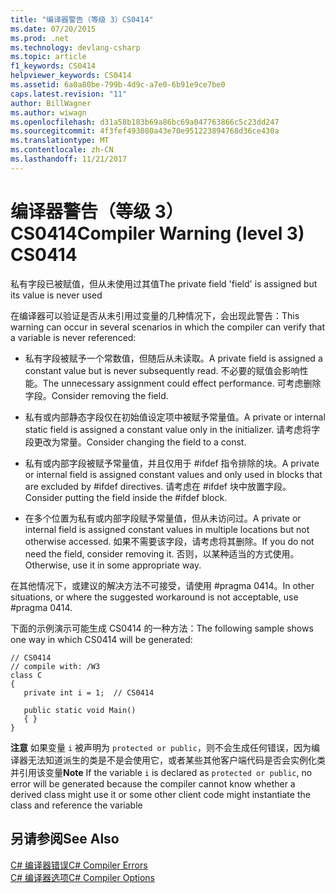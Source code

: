 ```yaml
---
title: "编译器警告（等级 3）CS0414"
ms.date: 07/20/2015
ms.prod: .net
ms.technology: devlang-csharp
ms.topic: article
f1_keywords: CS0414
helpviewer_keywords: CS0414
ms.assetid: 6a0a80be-799b-4d9c-a7e0-6b91e9ce7be0
caps.latest.revision: "11"
author: BillWagner
ms.author: wiwagn
ms.openlocfilehash: d31a58b183b69a86bc69a047763866c5c23dd247
ms.sourcegitcommit: 4f3fef493080a43e70e951223894768d36ce430a
ms.translationtype: MT
ms.contentlocale: zh-CN
ms.lasthandoff: 11/21/2017
---
```

# <a name="compiler-warning-level-3-cs0414"></a><span data-ttu-id="94e3e-102">编译器警告（等级 3）CS0414</span><span class="sxs-lookup"><span data-stu-id="94e3e-102">Compiler Warning (level 3) CS0414</span></span>
<span data-ttu-id="94e3e-103">私有字段已被赋值，但从未使用过其值</span><span class="sxs-lookup"><span data-stu-id="94e3e-103">The private field 'field' is assigned but its value is never used</span></span>  
  
 <span data-ttu-id="94e3e-104">在编译器可以验证是否从未引用过变量的几种情况下，会出现此警告：</span><span class="sxs-lookup"><span data-stu-id="94e3e-104">This warning can occur in several scenarios in which the compiler can verify that a variable is never referenced:</span></span>  
  
-   <span data-ttu-id="94e3e-105">私有字段被赋予一个常数值，但随后从未读取。</span><span class="sxs-lookup"><span data-stu-id="94e3e-105">A private field is assigned a constant value but is never subsequently read.</span></span> <span data-ttu-id="94e3e-106">不必要的赋值会影响性能。</span><span class="sxs-lookup"><span data-stu-id="94e3e-106">The unnecessary assignment could effect performance.</span></span> <span data-ttu-id="94e3e-107">可考虑删除字段。</span><span class="sxs-lookup"><span data-stu-id="94e3e-107">Consider removing the field.</span></span>  
  
-   <span data-ttu-id="94e3e-108">私有或内部静态字段仅在初始值设定项中被赋予常量值。</span><span class="sxs-lookup"><span data-stu-id="94e3e-108">A private or internal static field is assigned a constant value only in the initializer.</span></span> <span data-ttu-id="94e3e-109">请考虑将字段更改为常量。</span><span class="sxs-lookup"><span data-stu-id="94e3e-109">Consider changing the field to a const.</span></span>  
  
-   <span data-ttu-id="94e3e-110">私有或内部字段被赋予常量值，并且仅用于 #ifdef 指令排除的块。</span><span class="sxs-lookup"><span data-stu-id="94e3e-110">A private or internal field is assigned constant values and only used in blocks that are excluded by #ifdef directives.</span></span> <span data-ttu-id="94e3e-111">请考虑在 #ifdef 块中放置字段。</span><span class="sxs-lookup"><span data-stu-id="94e3e-111">Consider putting the field inside the #ifdef block.</span></span>  
  
-   <span data-ttu-id="94e3e-112">在多个位置为私有或内部字段赋予常量值，但从未访问过。</span><span class="sxs-lookup"><span data-stu-id="94e3e-112">A private or internal field is assigned constant values in multiple locations but not otherwise accessed.</span></span> <span data-ttu-id="94e3e-113">如果不需要该字段，请考虑将其删除。</span><span class="sxs-lookup"><span data-stu-id="94e3e-113">If you do not need the field, consider removing it.</span></span> <span data-ttu-id="94e3e-114">否则，以某种适当的方式使用。</span><span class="sxs-lookup"><span data-stu-id="94e3e-114">Otherwise, use it in some appropriate way.</span></span>  
  
 <span data-ttu-id="94e3e-115">在其他情况下，或建议的解决方法不可接受，请使用 #pragma 0414。</span><span class="sxs-lookup"><span data-stu-id="94e3e-115">In other situations, or where the suggested workaround is not acceptable, use #pragma 0414.</span></span>  
  
 <span data-ttu-id="94e3e-116">下面的示例演示可能生成 CS0414 的一种方法：</span><span class="sxs-lookup"><span data-stu-id="94e3e-116">The following sample shows one way in which CS0414 will be generated:</span></span>  
  
```  
// CS0414  
// compile with: /W3  
class C  
{  
   private int i = 1;  // CS0414  
  
   public static void Main()  
   { }  
}  
```  
  
 <span data-ttu-id="94e3e-117">**注意** 如果变量 `i` 被声明为 `protected or public`，则不会生成任何错误，因为编译器无法知道派生的类是不是会使用它，或者某些其他客户端代码是否会实例化类并引用该变量</span><span class="sxs-lookup"><span data-stu-id="94e3e-117">**Note** If the variable `i` is declared as `protected or public`, no error will be generated because the compiler cannot know whether a derived class might use it or some other client code might instantiate the class and reference the variable</span></span>  
  
## <a name="see-also"></a><span data-ttu-id="94e3e-118">另请参阅</span><span class="sxs-lookup"><span data-stu-id="94e3e-118">See Also</span></span>  
 [<span data-ttu-id="94e3e-119">C# 编译器错误</span><span class="sxs-lookup"><span data-stu-id="94e3e-119">C# Compiler Errors</span></span>](../../csharp/language-reference/compiler-messages/index.md)  
 [<span data-ttu-id="94e3e-120">C# 编译器选项</span><span class="sxs-lookup"><span data-stu-id="94e3e-120">C# Compiler Options</span></span>](../../csharp/language-reference/compiler-options/index.md)

